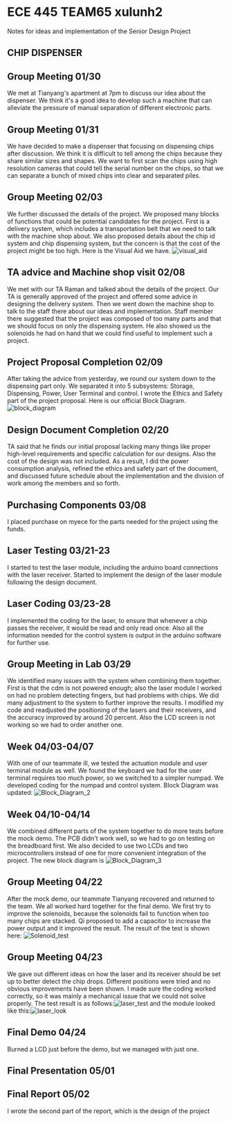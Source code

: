 # ECE 445 TEAM65 xulunh2
Notes for ideas and implementation of the Senior Design Project


## CHIP DISPENSER


## Group Meeting 01/30
We met at Tianyang's apartment at 7pm to discuss our idea about the dispenser. We think it's a good idea to develop such a machine that can alleviate the pressure of manual separation of different electronic parts. 

## Group Meeting 01/31
We have decided to make a dispenser that focusing on dispensing chips after discussion. We think it is difficult to tell among the chips because they share similar sizes and shapes. We want to first scan the chips using high resolution cameras that could tell the serial number on the chips, so that we can separate a bunch of mixed chips into clear and separated piles. 

## Group Meeting 02/03
We further discussed the details of the project. We proposed many blocks of functions that could be potential candidates for the project. First is a delivery system, which includes a transportation belt that we need to talk with the machine shop about. We also proposed details about the chip id system and chip dispensing system, but the concern is that the cost of the project might be too high. Here is the Visual Aid we have. ![visual_aid](./va.png)

## TA advice and Machine shop visit 02/08
We met with our TA Raman and talked about the details of the project. Our TA is generally approved of the project and offered some advice in designing the delivery system. Then we went down the machine shop to talk to the staff there about our ideas and implementation. Staff member there suggested that the project was composed of too many parts and that we should focus on only the dispensing system. He also showed us the solenoids he had on hand that we could find useful to implement such a project. 

## Project Proposal Completion 02/09
After taking the advice from yesterday, we round our system down to the dispensing part only. We separated it into 5 subsystems: Storage, Dispensing, Power, User Terminal and control. I wrote the Ethics and Safety part of the project proposal. Here is our official Block Diagram.![block_diagram](./bd.png)

## Design Document Completion 02/20
TA said that he finds our initial proposal lacking many things like proper high-level requirements and specific calculation for our designs. Also the cost of the design was not included. As a result, I did the power consumption analysis, refined the ethics and safety part of the document, and discussed future schedule about the implementation and the division of work among the members and so forth. 


## Purchasing Components 03/08 
I placed purchase on myece for the parts needed for the project using the funds. 


## Laser Testing 03/21-23
I started to test the laser module, including the arduino board connections with the laser receiver. Started to implement the design of the laser module following the design document. 

## Laser Coding 03/23-28
I implemented the coding for the laser, to ensure that whenever a chip passes the receiver, it would be read and only read once. Also all the information needed for the control system is output in the arduino software for further use. 

## Group Meeting in Lab 03/29
We identified many issues with the system when combining them together. First is that the cdm is not powered enough; also the laser module I worked on had no problem detecting fingers, but had problems with chips. We did many adjustment to the system to further improve the results. I modified my code and readjusted the positioning of the lasers and their receivers, and the accuracy improved by around 20 percent. Also the LCD screen is not working so we had to order another one. 

## Week 04/03-04/07
With one of our teammate ill, we tested the actuation module and user terminal module as well. We found the keyboard we had for the user terminal requires too much power, so we switched to a simpler numpad. We developed coding for the numpad and control system. Block Diagram was updated: ![Block_Diagram_2](./bd2.png)


## Week 04/10-04/14
We combined different parts of the system together to do more tests before the mock demo. The PCB didn't work well, so we had to go on testing on the breadboard first. We also decided to use two LCDs and two microcontrollers instead of one for more convenient integration of the project. The new block diagram is ![Block_Diagram_3](./bd3.png)

## Group Meeting 04/22
After the mock demo, our teammate Tianyang recovered and returned to the team. We all worked hard together for the final demo. We first try to improve the solenoids, because the solenoids fail to function when too many chips are stacked. Qi proposed to add a capacitor to increase the power output and it improved the result. The result of the test is shown here: ![Solenoid_test](./sol.png) 

## Group Meeting 04/23
We gave out different ideas on how the laser and its receiver should be set up to better detect the chip drops. Different positions were tried and no obvious improvements have been shown. I made sure the coding worked correctly, so it was mainly a mechanical issue that we could not solve properly. The test result is as follows:![laser_test](./laser.png) and the module looked like this:![laser_look](./laserlook.png) 

## Final Demo 04/24
Burned a LCD just before the demo, but we managed with just one.

## Final Presentation 05/01

## Final Report 05/02
I wrote the second part of the report, which is the design of the project
